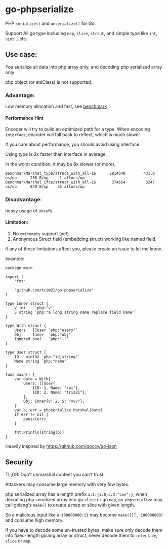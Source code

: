 # go-phpserialize

PHP `serialize()` and `unserialize()` for Go.

Support All go type including `map`, `slice`, `strcut`, and simple type like `int`, `uint` ...etc.

## Use case:

You serialize all data into php array only, and decoding php serialized array only

php object (or stdClass) is not supported.

### Advantage:

Low memory allocation and fast, see [benchmark](./docs/benchmark.md)

#### Performance Hint

Encoder will try to build an optimized path for a type. When encoding `interface`,
encoder will fall back to reflect, which is much slower.

If you care about performance, you should avoid using interface.

Using type is 2x faster than interface in average.

In the worst condition, it may be 8x slower (or more).

```text
BenchmarkMarshal_type/struct_with_all-16      2814640        431.0 ns/op      256 B/op     1 allocs/op
BenchmarkMarshal_ifce/struct_with_all-16       374654         3247 ns/op      849 B/op    35 allocs/op
```

### Disadvantage:

heavy usage of `unsafe`.

#### Limitation:

1. No `omitempty` support (yet).
2. Anonymous Struct field (embedding struct) working like named field.

If any of these limitations affect you, please create an issue to let me know.

example:

```golang
package main

import (
	"fmt"

	"github.com/trim21/go-phpserialize"
)

type Inner struct {
	V int    `php:"v"`
	S string `php:"a long string name replace field name"`
}

type With struct {
	Users   []User `php:"users"`
	Obj     Inner  `php:"obj"`
	Ignored bool   `php:"-"`
}

type User struct {
	ID   uint32 `php:"id,string"`
	Name string `php:"name"`
}

func main() {
	var data = With{
		Users: []User{
			{ID: 1, Name: "sai"},
			{ID: 2, Name: "trim21"},
		},
		Obj: Inner{V: 2, S: "vvv"},
	}
	var b, err = phpserialize.Marshal(data)
	if err != nil {
		panic(err)
	}

	fmt.Println(string(b))
}
```

Heavily inspired by https://github.com/goccy/go-json


## Security

TL;DR: Don't unmarshal content you can't trust.

Attackers may consume large memory with very few bytes.

php serialized array has a length prefix `a:1:{i:0;s:3:"one";}`, when decoding php serialized array into go `slice` or go `map`,
`go-phpserialize` may call golang's `make()` to create a map or slice with given length.

So a malicious input like `a:100000000:{}` may become `make([]T, 100000000)` and consume high memory.

If you have to decode some un-trusted bytes, make sure only decode them into fixed-length golang array or struct,
never decode them to `interface`, `slice` or `map`.
